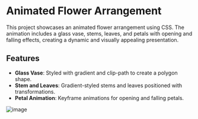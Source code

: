 # Animated Flower Arrangement

This project showcases an animated flower arrangement using CSS. The animation includes a glass vase, stems, leaves, and petals with opening and falling effects, creating a dynamic and visually appealing presentation.


## Features

- **Glass Vase**: Styled with gradient and clip-path to create a polygon shape.
- **Stem and Leaves**: Gradient-styled stems and leaves positioned with transformations.
- **Petal Animation**: Keyframe animations for opening and falling petals.

![image](https://github.com/esraext/flower/assets/143740970/cf372df8-992b-472f-b683-2162790b5024)
